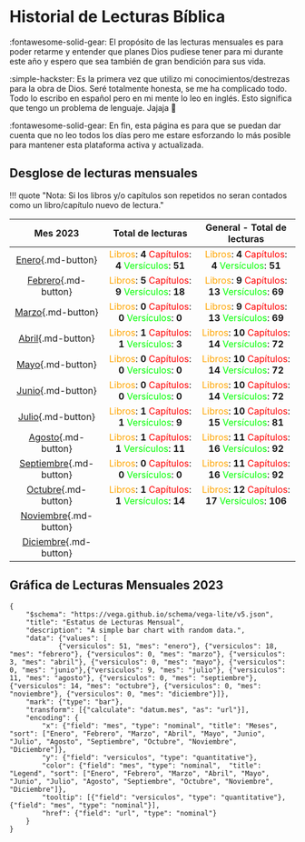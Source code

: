 # Historial de Lecturas Bíblica

:fontawesome-solid-gear: El propósito de las lecturas mensuales es para poder retarme y entender que planes Dios pudiese tener para mi durante este año y espero que sea también de gran bendición para sus vida.

:simple-hackster: Es la primera vez que utilizo mi conocimientos/destrezas para la obra de Dios. Seré totalmente honesta, se me ha complicado todo. Todo lo escribo en español pero en mi mente lo leo en inglés. Esto significa que tengo un problema de lenguaje. Jajaja 🤣

:fontawesome-solid-gear: En fin, esta página es para que se puedan dar cuenta que no leo todos los días pero me estare esforzando lo más posible para mantener esta plataforma activa y actualizada.

## Desglose de lecturas mensuales
!!! quote "Nota: Si los libros y/o capítulos son repetidos no seran contados como un libro/capítulo nuevo de lectura."


| Mes 2023      | Total de lecturas       | General - Total de lecturas       |
| :-----------: | :------------------------------------:| :------------------------------------:|
| [Enero](enero.md){.md-button}        | <font color=orange>Libros</font>: **4** <font color=red>Capítulos</font>: **4** <font color=lime>Versículos</font>: **51** | <font color=orange>Libros</font>: **4** <font color=red>Capítulos</font>: **4** <font color=lime>Versículos</font>: **51** |
| [Febrero](febrero.md){.md-button}       | <font color=orange>Libros</font>: **5** <font color=red>Capítulos</font>: **9** <font color=lime>Versículos</font>: **18** | <font color=orange>Libros</font>: **9** <font color=red>Capítulos</font>: **13** <font color=lime>Versículos</font>: **69** |
| [Marzo](marzo.md){.md-button} | <font color=orange>Libros</font>: **0** <font color=red>Capítulos</font>: **0** <font color=lime>Versículos</font>: **0**  | <font color=orange>Libros</font>: **9** <font color=red>Capítulos</font>: **13** <font color=lime>Versículos</font>: **69** |
| [Abril](abril.md){.md-button}         | <font color=orange>Libros</font>: **1** <font color=red>Capítulos</font>: **1** <font color=lime>Versículos</font>: **3**  | <font color=orange>Libros</font>: **10** <font color=red>Capítulos</font>: **14** <font color=lime>Versículos</font>: **72**  |
| [Mayo](mayo.md){.md-button}          | <font color=orange>Libros</font>: **0** <font color=red>Capítulos</font>: **0** <font color=lime>Versículos</font>: **0**   | <font color=orange>Libros</font>: **10** <font color=red>Capítulos</font>: **14** <font color=lime>Versículos</font>: **72**  |
| [Junio](junio.md){.md-button}         | <font color=orange>Libros</font>: **0** <font color=red>Capítulos</font>: **0** <font color=lime>Versículos</font>: **0**   | <font color=orange>Libros</font>: **10** <font color=red>Capítulos</font>: **14** <font color=lime>Versículos</font>: **72**  |
| [Julio](julio.md){.md-button}         | <font color=orange>Libros</font>: **1** <font color=red>Capítulos</font>: **1** <font color=lime>Versículos</font>: **9**    | <font color=orange>Libros</font>: **10** <font color=red>Capítulos</font>: **15** <font color=lime>Versículos</font>: **81**  |
| [Agosto](agosto.md){.md-button}        |  <font color=orange>Libros</font>: **1** <font color=red>Capítulos</font>: **1** <font color=lime>Versículos</font>: **11**   |  <font color=orange>Libros</font>: **11** <font color=red>Capítulos</font>: **16** <font color=lime>Versículos</font>: **92** |
| [Septiembre](septiembre.md){.md-button}    |  <font color=orange>Libros</font>: **0** <font color=red>Capítulos</font>: **0** <font color=lime>Versículos</font>: **0**   | <font color=orange>Libros</font>: **11** <font color=red>Capítulos</font>: **16** <font color=lime>Versículos</font>: **92** |
| [Octubre](octubre.md){.md-button}       | <font color=orange>Libros</font>: **1** <font color=red>Capítulos</font>: **1** <font color=lime>Versículos</font>: **14**  | <font color=orange>Libros</font>: **12** <font color=red>Capítulos</font>: **17** <font color=lime>Versículos</font>: **106**  |
| [Noviembre](noviembre.md){.md-button}     |  | |
| [Diciembre](diciembre.md){.md-button}     |  | |

## Gráfica de Lecturas Mensuales 2023

```vegalite
{
    "$schema": "https://vega.github.io/schema/vega-lite/v5.json",
    "title": "Estatus de Lecturas Mensual",
    "description": "A simple bar chart with random data.",
    "data": {"values": [
            {"versiculos": 51, "mes": "enero"}, {"versiculos": 18, "mes": "febrero"}, {"versiculos": 0, "mes": "marzo"}, {"versiculos": 3, "mes": "abril"}, {"versiculos": 0, "mes": "mayo"}, {"versiculos": 0, "mes": "junio"},{"versiculos": 9, "mes": "julio"}, {"versiculos": 11, "mes": "agosto"}, {"versiculos": 0, "mes": "septiembre"}, {"versiculos": 14, "mes": "octubre"}, {"versiculos": 0, "mes": "noviembre"}, {"versiculos": 0, "mes": "diciembre"}]},    
    "mark": {"type": "bar"},
    "transform": [{"calculate": "datum.mes", "as": "url"}],
    "encoding": {
        "x": {"field": "mes", "type": "nominal", "title": "Meses", "sort": ["Enero", "Febrero", "Marzo", "Abril", "Mayo", "Junio", "Julio", "Agosto", "Septiembre", "Octubre", "Noviembre", "Diciembre"]},
        "y": {"field": "versiculos", "type": "quantitative"},
        "color": {"field": "mes", "type": "nominal",  "title": "Legend", "sort": ["Enero", "Febrero", "Marzo", "Abril", "Mayo", "Junio", "Julio", "Agosto", "Septiembre", "Octubre", "Noviembre", "Diciembre"]},
        "tooltip": [{"field": "versiculos", "type": "quantitative"}, {"field": "mes", "type": "nominal"}],
        "href": {"field": "url", "type": "nominal"}
    }
}
```